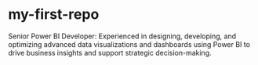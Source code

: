 # my-first-repo
Senior Power BI Developer: Experienced in designing, developing, and optimizing advanced data visualizations and dashboards using Power BI to drive business insights and support strategic decision-making.
